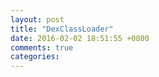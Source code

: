 ```yaml
---
layout: post
title: "DexClassLoader"
date: 2016-02-02 18:51:55 +0800
comments: true
categories: 
---
```

